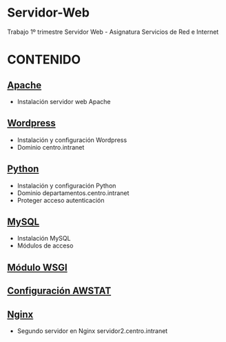 # Servidor-Web
Trabajo 1º trimestre Servidor Web - Asignatura Servicios de Red e Internet

# CONTENIDO
## [Apache](https://github.com/laviro98/Servidor-Web/blob/main/Apache/README.md)
- Instalación servidor web Apache
## [Wordpress](https://github.com/laviro98/Servidor-Web/tree/main/Wordpress)
- Instalación y configuración Wordpress
- Dominio centro.intranet
## [Python]()
- Instalación y configuración Python
- Dominio departamentos.centro.intranet
- Proteger acceso autenticación
## [MySQL]()
- Instalación MySQL
- Módulos de acceso
## [Módulo WSGI]()
## [Configuración AWSTAT]()
## [Nginx]()
- Segundo servidor en Nginx servidor2.centro.intranet
